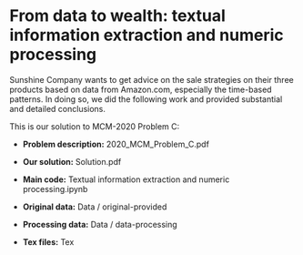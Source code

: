 # From data to wealth: textual information extraction and numeric processing

Sunshine Company wants to get advice on the sale strategies on their three
products based on data from Amazon.com, especially the time-based patterns.
In doing so, we did the following work and provided substantial and detailed
conclusions.

This is our solution to MCM-2020 Problem C:

- **Problem description:**  2020_MCM_Problem_C.pdf
- **Our solution:**  Solution.pdf
- **Main code:**  Textual information extraction and numeric processing.ipynb



- **Original data:**  Data / original-provided
- **Processing data:**  Data / data-processing

- **Tex files:**   Tex

